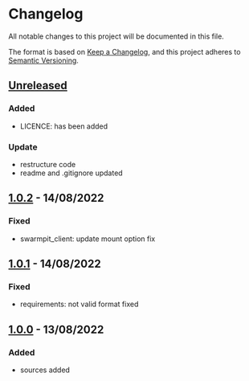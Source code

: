 # Changelog
All notable changes to this project will be documented in this file.

The format is based on [Keep a Changelog](https://keepachangelog.com/en/1.0.0/),
and this project adheres to [Semantic Versioning](https://semver.org/spec/v2.0.0.html).


## [Unreleased]
### Added
- LICENCE: has been added
### Update
- restructure code
- readme and .gitignore updated

## [1.0.2] - 14/08/2022
### Fixed
- swarmpit_client: update mount option fix

## [1.0.1] - 14/08/2022
### Fixed
- requirements: not valid format fixed

## [1.0.0] - 13/08/2022
### Added
- sources added



[Unreleased]: https://github.com/siggouroglou/swarmpit_client-/compare/1.0.2...develop

[1.0.2]: https://github.com/siggouroglou/swarmpit_client-/compare/1.0.1...1.0.2
[1.0.1]: https://github.com/siggouroglou/swarmpit_client-/compare/1.0.0...1.0.1
[1.0.0]: https://github.com/siggouroglou/swarmpit_client-/compare/0.0.0...1.0.0
